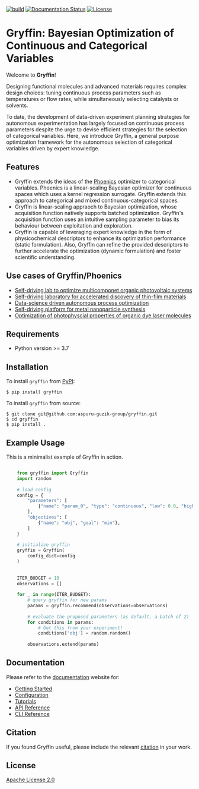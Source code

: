 [![build](https://github.com/aspuru-guzik-group/gryffin/actions/workflows/continuous-integration.yml/badge.svg)](https://github.com/aspuru-guzik-group/gryffin/actions/workflows/continuous-integration.yml)
[![Documentation Status](https://readthedocs.org/projects/gryffin/badge/?version=latest)](http://gryffin.readthedocs.io/?badge=latest)
[![License](https://img.shields.io/badge/License-Apache%202.0-blue.svg)](https://opensource.org/licenses/Apache-2.0)

Gryffin: Bayesian Optimization of Continuous and Categorical Variables
======================================================================

Welcome to **Gryffin**!

Designing functional molecules and advanced materials requires complex design choices: tuning
continuous process parameters such as temperatures or flow rates, while simultaneously selecting
catalysts or solvents. 

To date, the development of data-driven experiment planning strategies for
autonomous experimentation has largely focused on continuous process parameters despite the urge
to devise efficient strategies for the selection of categorical variables. Here, we introduce Gryffin,
a general purpose optimization framework for the autonomous selection of categorical variables
driven by expert knowledge.

## Features

* Gryffin extends the ideas of the [Phoenics](https://pubs.acs.org/doi/10.1021/acscentsci.8b00307) optimizer to categorical variables. Phoenics is a linear-scaling Bayesian optimizer for continuous spaces which uses a kernel regression surrogate. Gryffin extends this approach to categorical and mixed continuous-categorical spaces. 
* Gryffin is linear-scaling appraoch to Bayesian optimization, whose acquisition function natively supports batched optimization. Gryffin's acquisition function uses an intuitive sampling parameter to bias its behaviour between exploitation and exploration. 
* Gryffin is capable of leveraging expert knowledge in the form of physicochemical descriptors to enhance its optimization performance (static formulation). Also, Gryffin can refine the provided descriptors to further accelerate the optimization (dynamic formulation) and foster scientific understanding. 

## Use cases of Gryffin/Phoenics

* [Self-driving lab to optimize multicomponet organic photovoltaic systems](https://onlinelibrary.wiley.com/doi/full/10.1002/adma.201907801)
* [Self-driving laboratory for accelerated discovery of thin-film materials](https://www.science.org/doi/10.1126/sciadv.aaz8867)
* [Data-science driven autonomous process optimization](https://www.nature.com/articles/s42004-021-00550-x)
* [Self-driving platform for metal nanoparticle synthesis](https://onlinelibrary.wiley.com/doi/full/10.1002/adfm.202106725)
* [Optimization of photophyscial properties of organic dye laser molecules](https://pubs.acs.org/doi/10.1021/acscentsci.1c01002)


## Requirements

* Python version >= 3.7


## Installation

To install ``gryffin`` from [PyPI](https://pypi.org/project/gryffin/):

```console
$ pip install gryffin
```

To install ``gryffin`` from source:

``` console
$ git clone git@github.com:aspuru-guzik-group/gryffin.git
$ cd gryffin
$ pip install .
```

## Example Usage 


This is a minimalist example of Gryffin in action.


```python

    from gryffin import Gryffin
    import random
    
    # load config
    config = {
        "parameters": [
            {"name": "param_0", "type": "continuous", "low": 0.0, "high": 1.0},
        ],
        "objectives": [
            {"name": "obj", "goal": "min"},
        ]
    }
    
    # initialize gryffin
    gryffin = Gryffin(
        config_dict=config
    )
    
    
    ITER_BUDGET = 10
    observations = []
    
    for _ in range(ITER_BUDGET):
        # query gryffin for new params
        params = gryffin.recommend(observations=observations)
    
        # evaluate the proposed parameters (as default, a batch of 2)
        for conditions in params:
            # Get this from your experiment!
            conditions['obj'] = random.random()
    
        observations.extend(params)
```

## Documentation

Please refer to the [documentation](https://gryffin.readthedocs.io/en/latest/) website for:

* [Getting Started](https://gryffin.readthedocs.io/en/latest/getting_started.html)
* [Configuration](https://gryffin.readthedocs.io/en/latest/configuration.html)
* [Tutorials](https://gryffin.readthedocs.io/en/latest/tutorial.html)
* [API Reference](https://gryffin.readthedocs.io/en/latest/api_documentation.html)
* [CLI Reference](https://gryffin.readthedocs.io/en/latest/cli_documentation.html)


## Citation

If you found Gryffin useful, please include the relevant [citation](https://gryffin.readthedocs.io/en/latest/citation.html) in your work.

## License

[Apache License 2.0](https://choosealicense.com/licenses/apache-2.0/)
